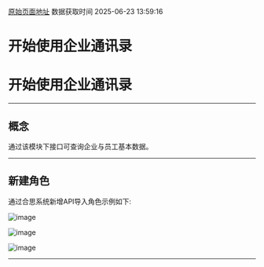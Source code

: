 [原始页面地址](https://docs.ekuaibao.com/docs/open-api/corporation/info)
数据获取时间 2025-06-23 13:59:16

# 开始使用企业通讯录

# 开始使用企业通讯录

* * *

## 概念​

通过该模块下接口可查询企业与员工基本数据。

* * *

## 新建角色​

通过合思系统新增API导入角色示例如下:

![image](/assets/images/role1-e4d027d50ab6c2c3fc6e60a21c27b43e.png)

![image](/assets/images/role2-6a09c4cdef966b0347cf65a621584d61.png)

![image](/assets/images/role3-822088e5c1148f74a61dd7b3dde4fd3c.png)

* * *
